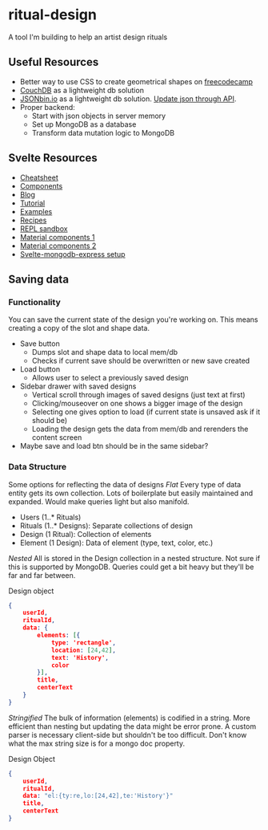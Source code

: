 # ritual-design
A tool I'm building to help an artist design rituals

## Useful Resources
- Better way to use CSS to create geometrical shapes on [freecodecamp](https://www.freecodecamp.org/news/css-shapes-explained-how-to-draw-a-circle-triangle-and-more-using-pure-css/)
- [CouchDB](https://docs.couchdb.org/en/stable/intro/index.html) as a lightweight db solution
- [JSONbin.io](https://jsonbin.io/) as a lightweight db solution. [Update json through API](https://jsonbin.io/api-reference/v3/bins/update).
- Proper backend:
    + Start with json objects in server memory
    + Set up MongoDB as a database
    + Transform data mutation logic to MongoDB

## Svelte Resources
- [Cheatsheet](https://sveltesociety.dev/cheatsheet/)
- [Components](https://sveltesociety.dev/components/)
- [Blog](https://svelte.dev/blog)
- [Tutorial](https://svelte.dev/tutorial/basics)
- [Examples](https://svelte.dev/examples#7guis-crud)
- [Recipes](https://svelte-recipes.netlify.app/design-patterns/)
- [REPL sandbox](https://svelte.dev/repl/hello-world?version=3.35.0)
- [Material components 1](https://sveltematerialui.com/demo/drawer)
- [Material components 2](https://docs.svelteit.dev/cards)
- [Svelte-mongodb-express setup](https://www.youtube.com/watch?v=X6J41F2DadQ&ab_channel=EstebanCodes)

## Saving data

### Functionality
You can save the current state of the design you're working on. This means creating a copy of the slot and shape data.

- Save button
    + Dumps slot and shape data to local mem/db
    + Checks if current save should be overwritten or new save created
- Load button
    + Allows user to select a previously saved design
- Sidebar drawer with saved designs
    + Vertical scroll through images of saved designs (just text at first)
    + Clicking/mouseover on one shows a bigger image of the design
    + Selecting one gives option to load (if current state is unsaved ask if it should be)
    + Loading the design gets the data from mem/db and rerenders the content screen
- Maybe save and load btn should be in the same sidebar?

### Data Structure
Some options for reflecting the data of designs
*Flat*
Every type of data entity gets its own collection. Lots of boilerplate but easily maintained and expanded. Would make queries light but also manifold.

- Users (1..* Rituals)
- Rituals (1..* Designs): Separate collections of design
- Design (1 Ritual): Collection of elements
- Element (1 Design): Data of element (type, text, color, etc.)

*Nested*
All is stored in the Design collection in a nested structure. Not sure if this is supported by MongoDB. Queries could get a bit heavy but they'll be far and far between.

Design object
``` json
{
    userId,
    ritualId,
    data: {
        elements: [{
            type: 'rectangle',
            location: [24,42],
            text: 'History',
            color
        }],
        title,
        centerText
    }
}
```

*Stringified*
The bulk of information (elements) is codified in a string. More efficient than nesting but updating the data might be error prone. A custom parser is necessary client-side but shouldn't be too difficult. Don't know what the max string size is for a mongo doc property.

Design Object
``` json
{
    userId,
    ritualId,
    data: "el:{ty:re,lo:[24,42],te:'History'}"
    title,
    centerText
}
```
